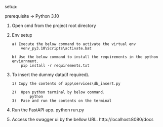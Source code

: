 setup:

prerequisite -> Python 3.10

1.  Open cmd from the project root directory

2.  Env setup

        a) Execute the below command to activate the virtual env
            venv_py3.10\Scripts\activate.bat

        b) Use the below command to install the requirements in the python enviornment.
            pip install -r requirements.txt

3.  To insert the dummy data(if required).

        1) Copy the contents of app\services\db_insert.py

        2)  Open python terminal by below command.
                python
        3)  Pase and run the contents on the terminal

4.  Run the FastAPI app.
    python run.py

5.  Access the swagger ui by the bellow URL.
    http://localhost:8080/docs
